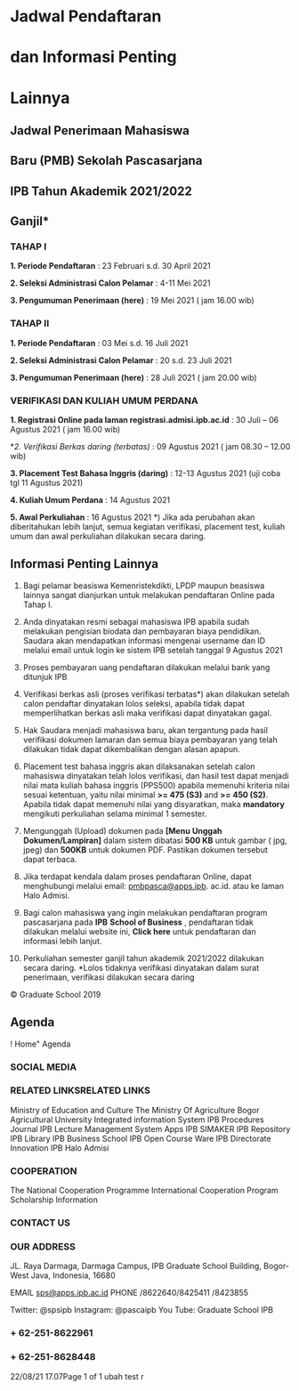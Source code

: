 # Jadwal Pendaftaran 

# dan Informasi Penting 

# Lainnya 

## Jadwal Penerimaan Mahasiswa 

## Baru (PMB) Sekolah Pascasarjana 

## IPB Tahun Akademik 2021/2022 

## Ganjil* 

### TAHAP I 

**1. Periode Pendaftaran** : 23 Februari s.d. 30 April 2021 

**2. Seleksi Administrasi Calon Pelamar** : 4-11 Mei 2021 

**3. Pengumuman Penerimaan (here)** : 19 Mei 2021 ( jam 16.00 wib) 

### TAHAP II 

**1. Periode Pendaftaran** : 03 Mei s.d. 16 Juli 2021 

**2. Seleksi Administrasi Calon Pelamar** : 20 s.d. 23 Juli 2021 

**3. Pengumuman Penerimaan (here)** : 28 Juli 2021 ( jam 20.00 wib) 

### VERIFIKASI DAN KULIAH UMUM PERDANA 

**1. Registrasi Online pada laman registrasi.admisi.ipb.ac.id** : 30 Juli – 06 Agustus 2021 ( jam 16.00 wib) 

**2. Verifikasi Berkas daring (*terbatas)** : 09 Agustus 2021 ( jam 08.30 – 12.00 wib) 

**3. Placement Test Bahasa Inggris (daring)** : 12-13 Agustus 2021 (uji coba tgl 11 Agustus 2021) 

**4. Kuliah Umum Perdana** : 14 Agustus 2021 

**5. Awal Perkuliahan** : 16 Agustus 2021 *) Jika ada perubahan akan diberitahukan lebih lanjut, semua kegiatan verifikasi, placement test, kuliah umum dan awal perkuliahan dilakukan secara daring. 

## Informasi Penting Lainnya 

1. Bagi pelamar beasiswa Kemenristekdikti, LPDP     maupun beasiswa lainnya sangat dianjurkan     untuk melakukan pendaftaran Online pada Tahap     I. 

2. Anda dinyatakan resmi sebagai mahasiswa IPB     apabila sudah melakukan pengisian biodata dan     pembayaran biaya pendidikan. Saudara akan     mendapatkan informasi mengenai username dan     ID melalui email untuk login ke sistem IPB setelah     tanggal 9 Agustus 2021 

3. Proses pembayaran uang pendaftaran dilakukan     melalui bank yang ditunjuk IPB 

4. Verifikasi berkas asli (proses verifikasi terbatas*)     akan dilakukan setelah calon pendaftar     dinyatakan lolos seleksi, apabila tidak dapat     memperlihatkan berkas asli maka verifikasi dapat     dinyatakan gagal. 

5. Hak Saudara menjadi mahasiswa baru, akan     tergantung pada hasil verifikasi dokumen lamaran     dan semua biaya pembayaran yang telah     dilakukan tidak dapat dikembalikan dengan     alasan apapun. 

6. Placement test bahasa inggris akan dilaksanakan     setelah calon mahasiswa dinyatakan telah lolos     verifikasi, dan hasil test dapat menjadi nilai mata     kuliah bahasa inggris (PPS500) apabila     memenuhi kriteria nilai sesuai ketentuan, yaitu     nilai minimal **>= 475 (S3)** and **>= 450 (S2)**. Apabila     tidak dapat memenuhi nilai yang disyaratkan,     maka **mandatory** mengikuti perkuliahan selama     minimal 1 semester. 

7. Mengunggah (Upload) dokumen pada **[Menu**     **Unggah Dokumen/Lampiran]** dalam sistem     dibatasi **500 KB** untuk gambar ( jpg, jpeg)     dan **500KB** untuk dokumen PDF. Pastikan     dokumen tersebut dapat terbaca. 

8. Jika terdapat kendala dalam proses     pendaftaran Online, dapat menghubungi melalui     email: pmbpasca@apps.ipb. ac.id. atau ke laman     Halo Admisi. 

9. Bagi calon mahasiswa yang ingin melakukan     pendaftaran program pascasarjana pada **IPB**     **School of Business** , pendaftaran tidak dilakukan     melalui website ini, **Click here** untuk pendaftaran     dan informasi lebih lanjut. 

10. Perkuliahan semester ganjil tahun akademik     2021/2022 dilakukan secara daring. *Lolos tidaknya verifikasi dinyatakan dalam surat penerimaan, verifikasi dilakukan secara daring 

 © Graduate School 2019 

## Agenda 

 ! Home" Agenda 

### SOCIAL MEDIA 

### RELATED LINKSRELATED LINKS 

 Ministry of Education and Culture The Ministry Of Agriculture Bogor Agricultural University Integrated information System IPB Procedures Journal IPB Lecture Management System Apps IPB SIMAKER IPB Repository IPB Library IPB Business School IPB Open Course Ware IPB Directorate Innovation IPB Halo Admisi 

### COOPERATION 

 The National Cooperation Programme International Cooperation Program Scholarship Information 

### CONTACT US 

### OUR ADDRESS 

 JL. Raya Darmaga, Darmaga Campus, IPB Graduate School Building, Bogor-West Java, Indonesia, 16680 

 EMAIL sps@apps.ipb.ac.id PHONE /8622640/8425411 /8423855 

 Twitter: @spsipb Instagram: @pascaipb You Tube: Graduate School IPB 

### + 62-251-8622961 

### + 62-251-8628448 

22/08/21 17.07Page 1 of 1 
ubah
test r

